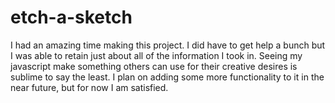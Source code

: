 # etch-a-sketch
I had an amazing time making this project. I did have to get help a bunch but I was able to retain just about all of the information I took in. Seeing my javascript make something others can use for their creative desires is sublime to say the least. I plan on adding some more functionality to it in the near future, but for now I am satisfied.
